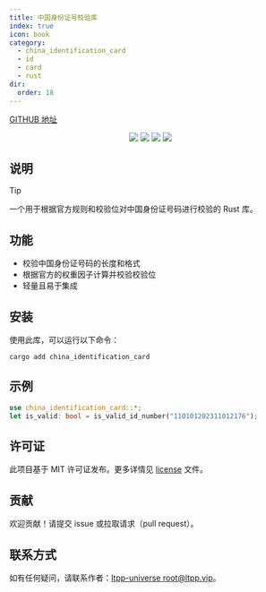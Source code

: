 ```yaml
---
title: 中国身份证号校验库
index: true
icon: book
category:
  - china_identification_card
  - id
  - card
  - rust
dir:
  order: 18
---
```


<Share colorful />
<Catalog />

[GITHUB 地址](https://github.com/ltpp-universe/china_identification_card)

<center>

[![](https://img.shields.io/crates/v/china_identification_card.svg)](https://crates.io/crates/china_identification_card)
[![](https://docs.rs/china_identification_card/badge.svg)](https://docs.rs/china_identification_card)
[![](https://github.com/ltpp-universe/china_identification_card/workflows/Rust/badge.svg)](https://github.com/ltpp-universe/china_identification_card/actions?query=workflow:Rust)
[![](https://img.shields.io/crates/l/china_identification_card.svg)](./license)

</center>

## 说明

> [!tip]
> 一个用于根据官方规则和校验位对中国身份证号码进行校验的 Rust 库。

## 功能

- 校验中国身份证号码的长度和格式
- 根据官方的权重因子计算并校验校验位
- 轻量且易于集成

## 安装

使用此库，可以运行以下命令：

```shell
cargo add china_identification_card
```

## 示例

```rust
use china_identification_card::*;
let is_valid: bool = is_valid_id_number("110101202311012176");
```

## 许可证

此项目基于 MIT 许可证发布。更多详情见 [license](license) 文件。

## 贡献

欢迎贡献！请提交 issue 或拉取请求（pull request）。

## 联系方式

如有任何疑问，请联系作者：[ltpp-universe <root@ltpp.vip>](mailto:root@ltpp.vip)。

<Bottom />
